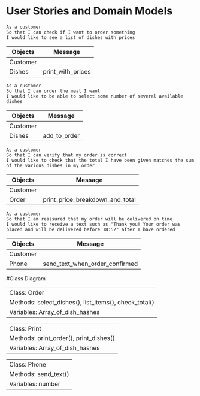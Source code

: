 # User Stories and Domain Models

```
As a customer
So that I can check if I want to order something
I would like to see a list of dishes with prices
```
|Objects|Message|
|----|----|
|Customer||
|Dishes|print_with_prices|

```
As a customer
So that I can order the meal I want
I would like to be able to select some number of several available dishes
```
|Objects|Message|
|----|----|
|Customer||
|Dishes|add_to_order|
```
As a customer
So that I can verify that my order is correct
I would like to check that the total I have been given matches the sum of the various dishes in my order
```
|Objects|Message|
|----|----|
|Customer||
|Order|print_price_breakdown_and_total|
```
As a customer
So that I am reassured that my order will be delivered on time
I would like to receive a text such as "Thank you! Your order was placed and will be delivered before 18:52" after I have ordered
```
|Objects|Message|
|----|----|
|Customer||
|Phone|send_text_when_order_confirmed|

#Class Diagram

||
|----|
|Class: Order|
|Methods: select_dishes(), list_items(), check_total()|
|Variables: Array_of_dish_hashes|

||
|----|
|Class: Print|
|Methods: print_order(), print_dishes()|
|Variables: Array_of_dish_hashes|

||
|----|
|Class: Phone|
|Methods: send_text()|
|Variables: number|
